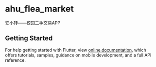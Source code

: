 # ahu_flea_market

安小转——校园二手交易APP

## Getting Started
For help getting started with Flutter, view [online documentation](https://flutter.dev/docs), which offers tutorials,
samples, guidance on mobile development, and a full API reference.
